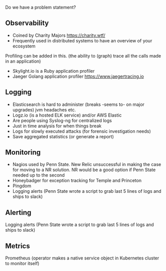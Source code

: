 Do we have a problem statement? 

## Observability

- Coined by Charity Majors https://charity.wtf/
- Frequently used in distributed systems to have an overview of your ecosystem

Profiling can be added in this. (the ability to (graph) trace all the calls made in an application)

* Skylight.io is a Ruby application profiler
* Jaeger Golang application profiler  https://www.jaegertracing.io


## Logging

* Elasticsearch is hard to administer (breaks -seems to- on major upgrades) jvm headaches etc.
* Logz.io (is a hosted ELK service) and/or AWS Elastic
* Are people using Syslog-ng for centralized logs
* Just in time analysis for when things break 
* Logs for slowly executed attacks (for forensic investigation needs) 
* Save aggregated statistics (or generate a report)

## Monitoring

* Nagios used by Penn State. New Relic unsuccessful in making the case for moving to a NR solution. NR would be a good option if Penn State needed up to the second
* Honeybadger for exception tracking for Temple and Princeton
* Pingdom 
* Logging alerts (Penn State wrote a script to grab last 5 lines of logs and ships to slack)


## Alerting

Logging alerts (Penn State wrote a script to grab last 5 lines of logs and ships to slack)


## Metrics

Prometheus (operator makes a native service object in Kubernetes cluster to monitor itself) 
